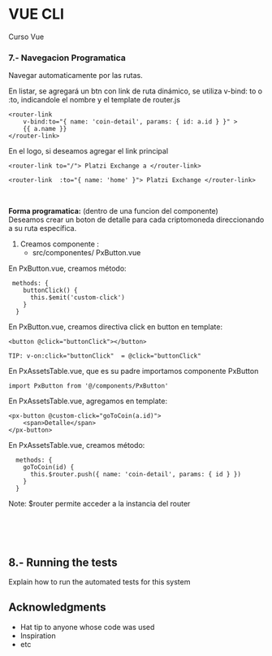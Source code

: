 # VUE CLI

Curso Vue

### **7.- Navegacion Programatica**

Navegar automaticamente por las rutas.

En listar, se agregará un btn con link de ruta dinámico, se utiliza v-bind: to o :to, indicandole el nombre y el template de router.js

```
<router-link
    v-bind:to="{ name: 'coin-detail', params: { id: a.id } }" >
    {{ a.name }}
</router-link>
```

En el logo, si deseamos agregar el link principal
```
<router-link to="/"> Platzi Exchange a </router-link>
```
```
<router-link  :to="{ name: 'home' }"> Platzi Exchange </router-link>
```

<br>


**Forma programatica:** (dentro de una funcion del componente)<br>
Deseamos crear un boton de detalle para cada criptomoneda direccionando a su ruta específica.

1. Creamos componente :
    - src/componentes/ PxButton.vue


En PxButton.vue, creamos método:
```
 methods: {
    buttonClick() {
      this.$emit('custom-click')
    }
  }
```
En PxButton.vue, creamos directiva click en button en template:
```
<button @click="buttonClick"></button>
```
```
TIP: v-on:click="buttonClick"  = @click="buttonClick"
```

En PxAssetsTable.vue, que es su padre importamos componente PxButton
```
import PxButton from '@/components/PxButton'
```
En PxAssetsTable.vue, agregamos en template:
```
<px-button @custom-click="goToCoin(a.id)">
    <span>Detalle</span>
</px-button>
```

En PxAssetsTable.vue, creamos método:
```
  methods: {
    goToCoin(id) {
      this.$router.push({ name: 'coin-detail', params: { id } })
    }
  }
```
Note: $router permite acceder a la instancia del router

<br><br><br>
## 8.- Running the tests

Explain how to run the automated tests for this system

## Acknowledgments

* Hat tip to anyone whose code was used
* Inspiration
* etc
